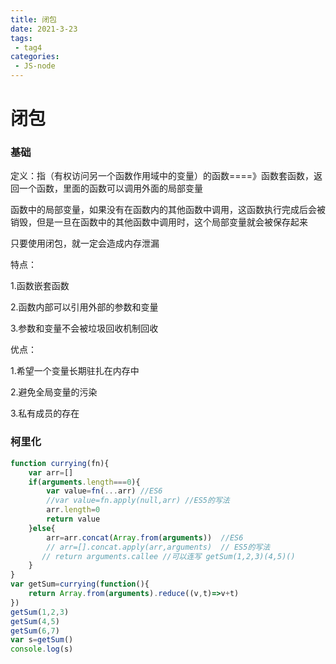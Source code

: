 ```yaml
---
title: 闭包
date: 2021-3-23
tags:
 - tag4
categories: 
 - JS-node
---
```


# 闭包

### 基础

定义：指（有权访问另一个函数作用域中的变量）的函数====》函数套函数，返回一个函数，里面的函数可以调用外面的局部变量

函数中的局部变量，如果没有在函数内的其他函数中调用，这函数执行完成后会被销毁，但是一旦在函数中的其他函数中调用时，这个局部变量就会被保存起来

只要使用闭包，就一定会造成内存泄漏

特点：

1.函数嵌套函数

2.函数内部可以引用外部的参数和变量

3.参数和变量不会被垃圾回收机制回收

优点：

1.希望一个变量长期驻扎在内存中

2.避免全局变量的污染

3.私有成员的存在

### 柯里化

```javascript
function currying(fn){
    var arr=[]
    if(arguments.length===0){
        var value=fn(...arr) //ES6
        //var value=fn.apply(null,arr) //ES5的写法
        arr.length=0
        return value
    }else{
        arr=arr.concat(Array.from(arguments))  //ES6
        // arr=[].concat.apply(arr,arguments)  // ES5的写法
       // return arguments.callee //可以连写 getSum(1,2,3)(4,5)()
    }
}
var getSum=currying(function(){
    return Array.from(arguments).reduce((v,t)=>v+t)
})
getSum(1,2,3)
getSum(4,5)
getSum(6,7)
var s=getSum()
console.log(s)
```

